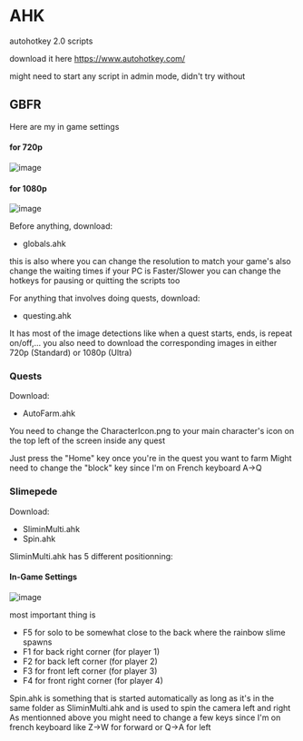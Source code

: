 # AHK
autohotkey 2.0 scripts

download it here
https://www.autohotkey.com/

might need to start any script in admin mode, didn't try without

## GBFR

Here are my in game settings

#### for 720p

![image](https://github.com/TearBOT/AHK/assets/46834540/5f002c51-8870-49bd-8129-91c327d9c456)

#### for 1080p

![image](https://github.com/TearBOT/AHK/assets/46834540/48235ea8-85a2-485c-92f4-4c662e53f91d)

Before anything, download:
- globals.ahk

this is also where you can change the resolution to match your game's
also change the waiting times if your PC is Faster/Slower
you can change the hotkeys for pausing or quitting the scripts too

For anything that involves doing quests, download:
- questing.ahk

It has most of the image detections like when a quest starts, ends, is repeat on/off,...
you also need to download the corresponding images in either 720p (Standard) or 1080p (Ultra)

### Quests
Download:
- AutoFarm.ahk

You need to change the CharacterIcon.png to your main character's icon on the top left of the screen inside any quest

Just press the "Home" key once you're in the quest you want to farm
Might need to change the "block" key since I'm on French keyboard
A->Q

### Slimepede
Download:
- SliminMulti.ahk
- Spin.ahk

SliminMulti.ahk has 5 different positionning:

#### In-Game Settings

![image](https://github.com/TearBOT/AHK/assets/46834540/f73af8e5-b1b7-451c-9fdb-b7094712b78f)

most important thing is

- F5 for solo to be somewhat close to the back where the rainbow slime spawns
- F1 for back right corner (for player 1)
- F2 for back left corner (for player 2)
- F3 for front left corner (for player 3)
- F4 for front right corner (for player 4)

Spin.ahk is something that is started automatically as long as it's in the same folder as SliminMulti.ahk and is used to spin the camera left and right
As mentionned above you might need to change a few keys since I'm on french keyboard
like Z->W for forward or Q->A for left

